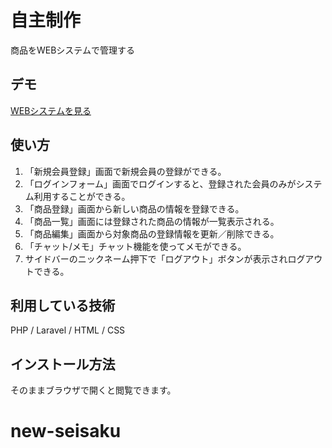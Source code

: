 # 自主制作

商品をWEBシステムで管理する


## デモ

[WEBシステムを見る](https://laravel-chat.herokuapp.com/)



## 使い方

1. 「新規会員登録」画面で新規会員の登録ができる。
2. 「ログインフォーム」画面でログインすると、登録された会員のみがシステム利用することができる。
3. 「商品登録」画面から新しい商品の情報を登録できる。
4. 「商品一覧」画面には登録された商品の情報が一覧表示される。
5. 「商品編集」画面から対象商品の登録情報を更新／削除できる。
6. 「チャット/メモ」チャット機能を使ってメモができる。
7.  サイドバーのニックネーム押下で「ログアウト」ボタンが表示されログアウトできる。


## 利用している技術

 PHP / Laravel / HTML / CSS


## インストール方法

そのままブラウザで開くと閲覧できます。

# new-seisaku
